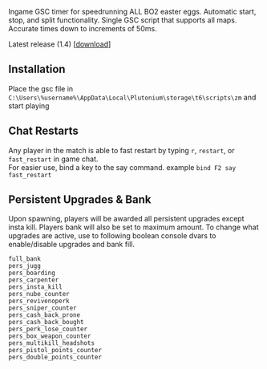 Ingame GSC timer for speedrunning ALL BO2 easter eggs. Automatic start, stop, and split functionality. Single GSC script that supports all maps. Accurate times down to increments of 50ms.

Latest release (1.4) [[download](https://github.com/HuthTV/BO2-Easter-Egg-GSC-timer/releases/download/V1.4/EE_ingame_timer_1.4.gsc)]

## Installation
Place the gsc file in ```C:\Users\%username%\AppData\Local\Plutonium\storage\t6\scripts\zm``` and start playing

## Chat Restarts
Any player in the match is able to fast restart by typing `r`, `restart`, or `fast_restart` in game chat.  
For easier use, bind a key to the say command. example `bind F2 say fast_restart`

## Persistent Upgrades & Bank
Upon spawning, players will be awarded all persistent upgrades except insta kill. Players bank will also be set to maximum amount. To change what upgrades are active, use to following boolean console dvars to enable/disable upgrades and bank fill.

`full_bank`  
`pers_jugg`   
`pers_boarding`    
`pers_carpenter`  
`pers_insta_kill`   
`pers_nube_counter`  
`pers_revivenoperk`  
`pers_sniper_counter`   
`pers_cash_back_prone`   
`pers_cash_back_bought`   
`pers_perk_lose_counter`   
`pers_box_weapon_counter`  
`pers_multikill_headshots`   
`pers_pistol_points_counter`    
`pers_double_points_counter`  
 
 
  
 
  
 


